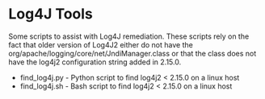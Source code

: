 # Log4J Tools

Some scripts to assist with Log4J remediation. These scripts rely on the fact that older version of Log4J2 either do not have the org/apache/logging/core/net/JndiManager.class or that the class does not have the log4j2 configuration string added in 2.15.0.

* find_log4j.py - Python script to find log4j2 < 2.15.0 on a linux host
* find_log4j.sh - Bash script to find log4j2 < 2.15.0 on a linux host